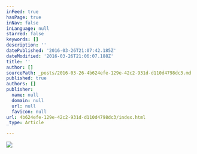 ```yaml
---
inFeed: true
hasPage: true
inNav: false
inLanguage: null
starred: false
keywords: []
description: ''
datePublished: '2016-03-26T21:07:42.185Z'
dateModified: '2016-03-26T21:06:07.188Z'
title: ''
author: []
sourcePath: _posts/2016-03-26-4b624efe-129e-42c2-931d-d110d4798dc3.md
published: true
authors: []
publisher:
  name: null
  domain: null
  url: null
  favicon: null
url: 4b624efe-129e-42c2-931d-d110d4798dc3/index.html
_type: Article

---
```

![](https://the-grid-user-content.s3-us-west-2.amazonaws.com/646a1e0c-5207-4da0-9301-4f446c4326e4.jpg)